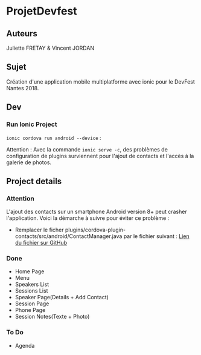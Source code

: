 # ProjetDevfest

## Auteurs
Juliette FRETAY & Vincent JORDAN

## Sujet
Création d'une application mobile multiplatforme avec ionic pour le DevFest Nantes 2018.

## Dev

### Run Ionic Project
`ionic cordova run android --device` :

Attention : Avec la commande `ionic serve -c`, des problèmes de configuration de plugins surviennent pour l'ajout de contacts et l'accès à la galerie de photos. 

## Project details

### Attention
L'ajout des contacts sur un smartphone Android version 8+ peut crasher l'application. Voici la démarche à suivre pour éviter ce problème :
* Remplacer le ficher plugins/cordova-plugin-contacts/src/android/ContactManager.java par le fichier suivant : [Lien du fichier sur GitHub](https://github.com/duncan-c/cordova-plugin-contacts/blob/master/src/android/ContactManager.java)

### Done
* Home Page
* Menu
* Speakers List
* Sessions List
* Speaker Page(Details + Add Contact)
* Session Page
* Phone Page
* Session Notes(Texte + Photo)

### To Do
 * Agenda
